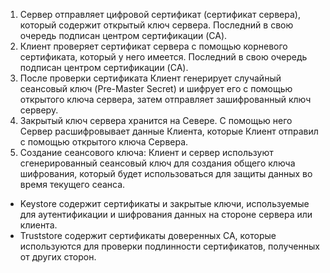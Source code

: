 1) Сервер отправляет цифровой сертификат (сертификат сервера), который содержит открытый ключ сервера. Последний в свою очередь подписан центром сертификации (CA).
2) Клиент проверяет сертификат сервера с помощью корневого сертификата, который у него имеется. Последний в свою очередь подписан центром сертификации (CA).
3) После проверки сертификата Клиент генерирует случайный сеансовый ключ (Pre-Master Secret) и шифрует его с помощью открытого ключа сервера, затем отправляет зашифрованный ключ серверу.
4) Закрытый ключ сервера хранится на Севере. С помощью него Сервер расшифровывает данные Клиента, которые Клиент отправил с помощью открытого ключа Сервера.
5) Создание сеансового ключа: Клиент и сервер используют сгенерированный сеансовый ключ для создания общего ключа шифрования, который будет использоваться для защиты данных во время текущего сеанса.

- Keystore содержит сертификаты и закрытые ключи, используемые для аутентификации и шифрования данных на стороне сервера или клиента.
- Truststore содержит сертификаты доверенных CA, которые используются для проверки подлинности сертификатов, полученных от других сторон.